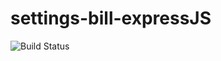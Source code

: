 # settings-bill-expressJS
![Build Status](https://travis-ci.org/Mzwa1080/settings-bill-expressJS.svg?branch=master)
